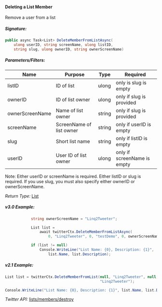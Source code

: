 #### Deleting a List Member

Remove a user from a list

##### Signature:

```c#
public async Task<List> DeleteMemberFromListAsync(
    ulong userID, string screenName, ulong listID, 
    string slug, ulong ownerID, string ownerScreenName)
```

##### Parameters/Filters:

| Name | Purpose | Type | Required |
|------|---------|------|----------|
| listID | ID of list | ulong | only is slug is empty |
| ownerID | ID of list owner | ulong | only if slug is provided |
| ownerScreenName | Name of list owner | string | only if slug is provided |
| screenName | ScreenName of list owner | string | only if userID is empty |
| slug | Short list name | string | only if listID is empty |
| userID | User ID of list owner | ulong | only if screenName is empty |

Note: Either userID or screenName is required. Either listID or slug is required. If you use slug, you must also specify either ownerID or ownerScreenName. 

*Return Type:* [List](../LINQ-to-Twitter-Entities/List-Entity.md)

##### v3.0 Example:

```c#
            string ownerScreenName = "Linq2Tweeter";

            List list = 
                await twitterCtx.DeleteMemberFromListAsync(
                    0, "Linq2Tweeter", 0, "testDemo", 0, ownerScreenName);

            if (list != null)
                Console.WriteLine("List Name: {0}, Description: {1}",
                    list.Name, list.Description);
```

##### v2.1 Example:

```c#
List list = twitterCtx.DeleteMemberFromList(null, "Linq2Tweeter", null, "test", null,
                                            "Linq2Tweeter");

Console.WriteLine("List Name: {0}, Description: {1}", list.Name, list.Description);
```

*Twitter API:* [lists/members/destroy](https://developer.twitter.com/en/docs/accounts-and-users/create-manage-lists/api-reference/post-lists-members-destroy)